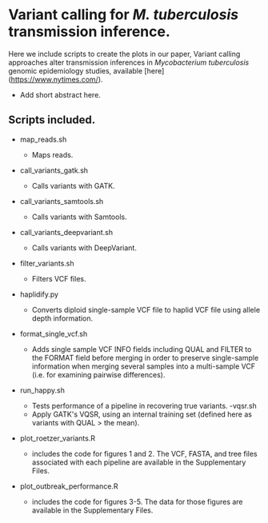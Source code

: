 # Variant calling for *M. tuberculosis* transmission inference.

Here we include scripts to create the plots in our paper, Variant calling approaches alter transmission inferences in *Mycobacterium tuberculosis* genomic epidemiology studies, available [here] (https://www.nytimes.com/). 

- Add short abstract here. 

## Scripts included. 

- map_reads.sh 
  - Maps reads.
- call_variants_gatk.sh 
  - Calls variants with GATK. 
- call_variants_samtools.sh 
  - Calls variants with Samtools. 
- call_variants_deepvariant.sh 
  - Calls variants with DeepVariant. 
- filter_variants.sh 
  - Filters VCF files. 
- haplidify.py
  - Converts diploid single-sample VCF file to haplid VCF file using allele depth information.  
- format_single_vcf.sh 
  - Adds single sample VCF INFO fields including QUAL and FILTER to the FORMAT field before merging in order to preserve single-sample information when merging several samples into a multi-sample VCF (i.e. for examining pairwise differences).
- run_happy.sh 
  - Tests performance of a pipeline in recovering true variants.
-vqsr.sh
  - Apply GATK's VQSR, using an internal training set (defined here as variants with QUAL > the mean).

- plot_roetzer_variants.R 
  - includes the code for figures 1 and 2. The VCF, FASTA, and tree files associated with each pipeline are available in the Supplementary Files.  
- plot_outbreak_performance.R 
  - includes the code for figures 3-5. The data for those figures are available in the Supplementary Files.

